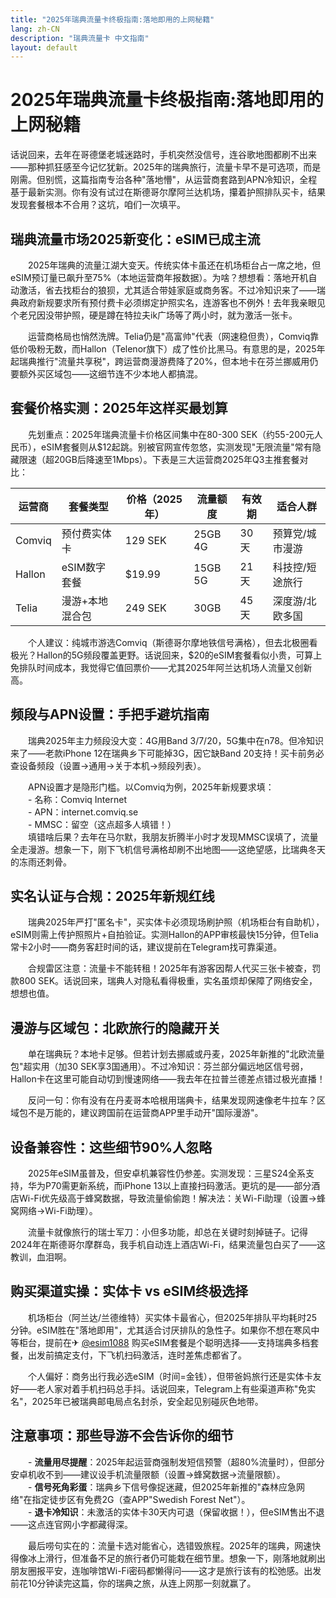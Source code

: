 ```yaml
---
title: "2025年瑞典流量卡终极指南:落地即用的上网秘籍"
lang: zh-CN
description: "瑞典流量卡 中文指南"
layout: default
---
```

# 2025年瑞典流量卡终极指南:落地即用的上网秘籍

话说回来，去年在哥德堡老城迷路时，手机突然没信号，连谷歌地图都刷不出来——那种抓狂感至今记忆犹新。2025年的瑞典旅行，流量卡早不是可选项，而是刚需。但别慌，这篇指南专治各种"落地懵"，从运营商套路到APN冷知识，全程基于最新实测。你有没有试过在斯德哥尔摩阿兰达机场，攥着护照排队买卡，结果发现套餐根本不合用？这坑，咱们一次填平。

## 瑞典流量市场2025新变化：eSIM已成主流

　　2025年瑞典的流量江湖大变天。传统实体卡虽还在机场柜台占一席之地，但eSIM预订量已飙升至75%（本地运营商年报数据）。为啥？想想看：落地开机自动激活，省去找柜台的狼狈，尤其适合带娃家庭或商务客。不过冷知识来了——瑞典政府新规要求所有预付费卡必须绑定护照实名，连游客也不例外！去年我亲眼见个老兄因没带护照，硬是蹲在特拉夫ik广场等了两小时，就为激活一张卡。  

　　运营商格局也悄然洗牌。Telia仍是"高富帅"代表（网速稳但贵），Comviq靠低价吸粉无数，而Hallon（Telenor旗下）成了性价比黑马。有意思的是，2025年起瑞典推行"流量共享税"，跨运营商漫游费降了20%，但本地卡在芬兰挪威用仍要额外买区域包——这细节连不少本地人都搞混。

## 套餐价格实测：2025年这样买最划算

　　先划重点：2025年瑞典流量卡价格区间集中在80-300 SEK（约55-200元人民币），eSIM套餐则从$12起跳。别被官网宣传忽悠，实测发现"无限流量"常有隐藏限速（超20GB后降速至1Mbps）。下表是三大运营商2025年Q3主推套餐对比：

| 运营商 | 套餐类型       | 价格（2025年） | 流量额度 | 有效期 | 适合人群         |
|--------|----------------|----------------|----------|--------|------------------|
| Comviq | 预付费实体卡   | 129 SEK        | 25GB 4G  | 30天   | 预算党/城市漫游 |
| Hallon | eSIM数字套餐   | $19.99         | 15GB 5G  | 21天   | 科技控/短途旅行 |
| Telia  | 漫游+本地混合包| 249 SEK        | 30GB     | 45天   | 深度游/北欧多国 |

　　个人建议：纯城市游选Comviq（斯德哥尔摩地铁信号满格），但去北极圈看极光？Hallon的5G频段覆盖更野。话说回来，$20的eSIM套餐看似小贵，可算上免排队时间成本，我觉得它值回票价——尤其2025年阿兰达机场人流量又创新高。

## 频段与APN设置：手把手避坑指南

　　瑞典2025年主力频段没大变：4G用Band 3/7/20，5G集中在n78。但冷知识来了——老款iPhone 12在瑞典乡下可能掉3G，因它缺Band 20支持！买卡前务必查设备频段（设置→通用→关于本机→频段列表）。  

　　APN设置才是隐形门槛。以Comviq为例，2025年新规要求填：  
　　- 名称：Comviq Internet  
　　- APN：internet.comviq.se  
　　- MMSC：留空（这点超多人填错！）  
　　填错啥后果？去年在马尔默，我朋友折腾半小时才发现MMSC误填了，流量全走漫游。想象一下，刚下飞机信号满格却刷不出地图——这绝望感，比瑞典冬天的冻雨还刺骨。

## 实名认证与合规：2025年新规红线

　　瑞典2025年严打"匿名卡"，买实体卡必须现场刷护照（机场柜台有自助机），eSIM则需上传护照照片+自拍验证。实测Hallon的APP审核最快15分钟，但Telia常卡2小时——商务客赶时间的话，建议提前在Telegram找可靠渠道。  

　　合规雷区注意：流量卡不能转租！2025年有游客因帮人代买三张卡被查，罚款800 SEK。话说回来，瑞典人对隐私看得极重，实名虽烦却保障了网络安全，想想也值。

## 漫游与区域包：北欧旅行的隐藏开关

　　单在瑞典玩？本地卡足够。但若计划去挪威或丹麦，2025年新推的"北欧流量包"超实用（加30 SEK享3国通用）。不过冷知识：芬兰部分偏远地区信号弱，Hallon卡在这里可能自动切到慢速网络——我去年在拉普兰德差点错过极光直播！  

　　反问一句：你有没有在丹麦哥本哈根用瑞典卡，结果发现网速像老牛拉车？区域包不是万能的，建议跨国前在运营商APP里手动开"国际漫游"。

## 设备兼容性：这些细节90%人忽略

　　2025年eSIM虽普及，但安卓机兼容性仍参差。实测发现：三星S24全系支持，华为P70需更新系统，而iPhone 13以上直接扫码激活。更坑的是——部分酒店Wi-Fi优先级高于蜂窝数据，导致流量偷偷跑！解决法：关Wi-Fi助理（设置→蜂窝网络→Wi-Fi助理）。  

　　流量卡就像旅行的瑞士军刀：小但多功能，却总在关键时刻掉链子。记得2024年在斯德哥尔摩群岛，我手机自动连上酒店Wi-Fi，结果流量包白买了——这教训，血泪啊。

## 购买渠道实操：实体卡 vs eSIM终极选择

　　机场柜台（阿兰达/兰德维特）买实体卡最省心，但2025年排队平均耗时25分钟。eSIM胜在"落地即用"，尤其适合讨厌排队的急性子。如果你不想在寒风中等柜台，提前在✈ [@esim1088](https://t.me/s/esim1088) 购买eSIM套餐是个聪明选择——支持瑞典多档套餐，出发前搞定支付，下飞机扫码激活，连时差焦虑都省了。  

　　个人偏好：商务出行我必选eSIM（时间=金钱），但带爸妈旅行还是实体卡友好——老人家对着手机扫码总手抖。话说回来，Telegram上有些渠道声称"免实名"，2025年已被瑞典邮电局点名封杀，安全起见别碰灰色地带。

## 注意事项：那些导游不会告诉你的细节

　　- **流量用尽提醒**：2025年起运营商强制发短信预警（超80%流量时），但部分安卓机收不到——建议设手机流量限额（设置→蜂窝数据→流量限额）。  
　　- **信号死角彩蛋**：瑞典乡下信号像捉迷藏，但2025年新推的"森林应急网络"在指定徒步区有免费2G（查APP"Swedish Forest Net"）。  
　　- **退卡冷知识**：未激活的实体卡30天内可退（保留收据！），但eSIM售出不退——这点连官网小字都藏得深。  

　　最后唠句实在的：流量卡选对能省心，选错毁旅程。2025年的瑞典，网速快得像冰上滑行，但准备不足的旅行者仍可能栽在细节里。想象一下，刚落地就刷出朋友圈报平安，连咖啡馆Wi-Fi密码都懒得问——这才是旅行该有的松弛感。出发前花10分钟读完这篇，你的瑞典之旅，从连上网那一刻就赢了。